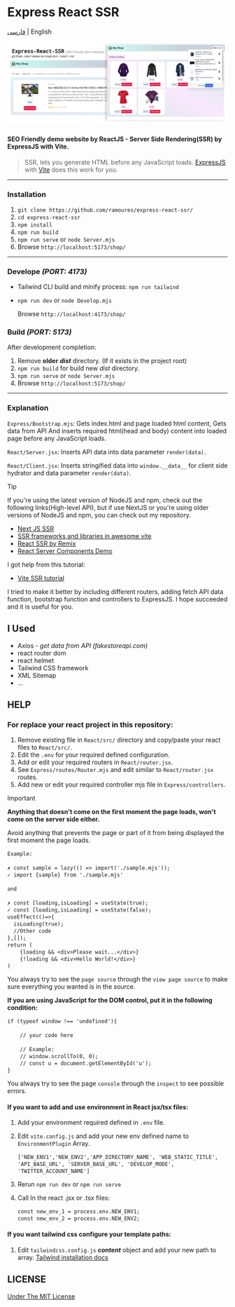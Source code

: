# Express React SSR

[فارسی](https://awaweb.ir/blog/posts/express-react-ssr) | English

[<img src="screenshot.png">](https://awaweb.ir/projects/free/express-react-ssr)

#### SEO Friendly demo website by ReactJS - Server Side Rendering(SSR) by ExpressJS with Vite.

> SSR, lets you generate HTML before any JavaScript loads. [ExpressJS](https://expressjs.com/) with [Vite](https://vitejs.dev/guide/ssr) does this work for you.

---

### Installation

1. `git clone https://github.com/ramoures/express-react-ssr/`
2. `cd express-react-ssr`
3. `npm install`
4. `npm run build`
5. `npm run serve` or `node Server.mjs`
6. Browse `http://localhost:5173/shop/`

---

### Develope _(PORT: 4173)_

- Tailwind CLI build and minify process: `npm run tailwind`

- `npm run dev` or `node Develop.mjs`

  Browse `http://localhost:4173/shop/`

### Build _(PORT: 5173)_

After development completion:

1. Remove **older** **_dist_** directory. (If it exists in the project root)
2. `npm run build` for build new _dist_ directory.
3. `npm run serve` or `node Server.mjs`
4. Browse `http://localhost:5173/shop/`

---

### Explanation

`Express/Bootstrap.mjs`:
Gets index.html and page loaded html content, Gets data from API And inserts required html(head and body) content into loaded page before any JavaScript loads.

`React/Server.jsx`: Inserts API data into data parameter `render(data)`.

`React/Client.jsx`: Inserts stringified data into `window.__data__` for client side hydrator and data parameter `render(data)`.

> [!TIP]
>
> If you're using the latest version of NodeJS and npm, check out the following links(High-level API), but if use NextJS or you're using older versions of NodeJS and npm, you can check out my repository.
>
> - [Next JS SSR](https://nextjs.org/docs/pages/building-your-application/rendering/server-side-rendering)
> - [SSR frameworks and libraries in awesome vite](https://github.com/vitejs/awesome-vite#ssr)
> - [React SSR by Remix](https://remix.run/blog/react-server-components)
> - [React Server Components Demo](https://github.com/reactjs/server-components-demo)
>
> I got help from this tutorial:
>
> - [Vite SSR tutorial](https://vitejs.dev/guide/ssr#example-projects)
>
> I tried to make it better by including different routers, adding fetch API data function, bootstrap function and controllers to ExpressJS. I hope succeeded and it is useful for you.

## I Used

- Axios - _get data from API (fakestoreapi.com)_
- react router dom
- react helmet
- Tailwind CSS framework
- XML Sitemap
- ...

## HELP

### For replace your react project in this repository:

1. Remove existing file in `React/src/` directory and copy/paste your react files to `React/src/`.
2. Edit the `.env` for your required defined configuration.
3. Add or edit your required routers in `React/router.jsx`.
4. See `Express/routes/Router.mjs` and edit similar to `React/router.jsx` routes.
5. Add new or edit your required controller mjs file in `Express/controllers`.

> [!IMPORTANT]
>
> **Anything that doesn't come on the first moment the page loads, won't come on the server side either.**
>
> Avoid anything that prevents the page or part of it from being displayed the first moment the page loads.
>
> ```
> Example:
>
> ✗ const sample = lazy(() => import('./sample.mjs'));
> ✓ import {sample} from './sample.mjs'
>
> and
>
> ✗ const [loading,isLoading] = useState(true);
> ✓ const [loading,isLoading] = useState(false);
> useEffect(()=>{
>   isLoading(true);
>   //Other code
> },[]);
> return (
>     {loading && <div>Please wait...</div>}
>     {!loading && <div>Hello World!</div>}
> )
> ```
>
> You always try to see the `page source` through the `view page source` to make sure everything you wanted is in the source.
>
> **If you are using JavaScript for the DOM control, put it in the following condition:**
>
> ```
> if (typeof window !== 'undefined'){
>
>     // your code here
>
>     // Example:
>     // window.scrollTo(0, 0);
>     // const u = document.getElementById('u');
> }
> ```
>
> You always try to see the page `console` through the `inspect` to see possible errors.

#### If you want to add and use environment in React jsx/tsx files:

1.  Add your environment required defined in `.env` file.
2.  Edit `vite.config.js` and add your new env defined name to `EnvironmentPlugin` Array.

        ['NEW_ENV1','NEW_ENV2','APP_DIRECTORY_NAME', 'WEB_STATIC_TITLE', 'API_BASE_URL', 'SERVER_BASE_URL', 'DEVELOP_MODE', 'TWITTER_ACCOUNT_NAME']

3.  Rerun `npm run dev` or `npm run serve`
4.  Call In the react .jsx or .tsx files:

        const new_env_1 = process.env.NEW_ENV1;
        const new_env_2 = process.env.NEW_ENV2;

#### If you want tailwind css configure your template paths:

1. Edit `tailwindcss.config.js` **_content_** object and add your new path to array. [Tailwind installation docs](https://tailwindcss.com/docs/installation)

## LICENSE

[Under The MIT License](./LICENSE)
